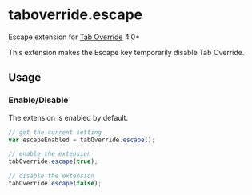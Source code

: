 # taboverride.escape

Escape extension for [Tab Override](https://github.com/wjbryant/taboverride) 4.0+

This extension makes the Escape key temporarily disable Tab Override.

## Usage

### Enable/Disable

The extension is enabled by default.

```javascript
// get the current setting
var escapeEnabled = tabOverride.escape();
```

```javascript
// enable the extension
tabOverride.escape(true);
```

```javascript
// disable the extension
tabOverride.escape(false);
```